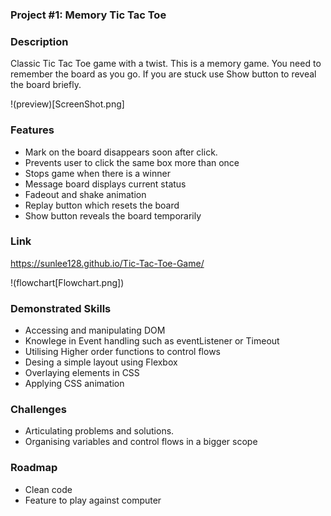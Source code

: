 ### Project #1: Memory Tic Tac Toe 

### Description
Classic Tic Tac Toe game with a twist. This is a memory game. You need to remember the board as you go.
If you are stuck use Show button to reveal the board briefly. 

!(preview)[ScreenShot.png]

### Features
* Mark on the board disappears soon after click. 
* Prevents user to click the same box more than once
* Stops game when there is a winner
* Message board displays current status
* Fadeout and shake animation
* Replay button which resets the board
* Show button reveals the board temporarily

### Link
https://sunlee128.github.io/Tic-Tac-Toe-Game/

!(flowchart[Flowchart.png])

### Demonstrated Skills
* Accessing and manipulating DOM
* Knowlege in Event handling such as eventListener or Timeout
* Utilising Higher order functions to control flows
* Desing a simple layout using Flexbox
* Overlaying elements in CSS
* Applying CSS animation

### Challenges
* Articulating problems and solutions.
* Organising variables and control flows in a bigger scope

### Roadmap
* Clean code
* Feature to play against computer